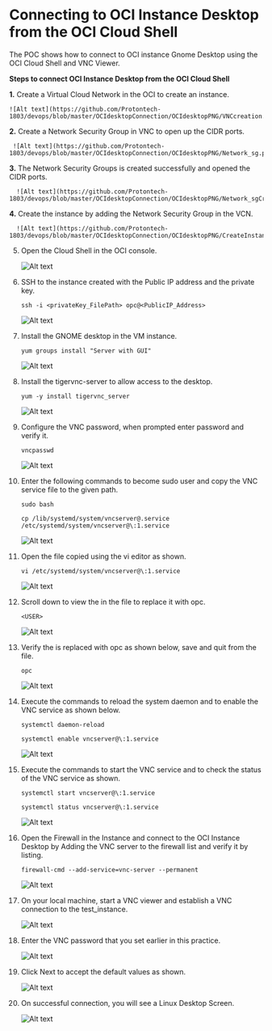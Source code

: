# Connecting to OCI Instance Desktop from the OCI Cloud Shell

The POC shows how to connect to OCI instance Gnome Desktop using the OCI Cloud Shell and VNC Viewer. 


**Steps to connect OCI Instance Desktop from the OCI Cloud Shell**

**1.**	Create a Virtual Cloud Network in the OCI to create an instance.

    ![Alt text](https://github.com/Protontech-1803/devops/blob/master/OCIdesktopConnection/OCIdesktopPNG/VNCcreation.png)

**2.**	Create a Network Security Group in VNC to open up the CIDR ports.

     ![Alt text](https://github.com/Protontech-1803/devops/blob/master/OCIdesktopConnection/OCIdesktopPNG/Network_sg.png)
 
**3.**	The Network Security Groups is created successfully and opened the CIDR ports.

      ![Alt text](https://github.com/Protontech-1803/devops/blob/master/OCIdesktopConnection/OCIdesktopPNG/Network_sgCreate.png)
  
**4.**	Create the instance by adding the Network Security Group in the VCN.

      ![Alt text](https://github.com/Protontech-1803/devops/blob/master/OCIdesktopConnection/OCIdesktopPNG/CreateInstance.png)
 
5.	Open the Cloud Shell in the OCI console.

      ![Alt text](https://github.com/Protontech-1803/devops/blob/master/OCIdesktopConnection/OCIdesktopPNG/CloudShell.png)
 
6.	SSH to the instance created with the Public IP address and the private key.

        ssh -i <privateKey_FilePath> opc@<PublicIP_Address>

      ![Alt text](https://github.com/Protontech-1803/devops/blob/master/OCIdesktopConnection/OCIdesktopPNG/SSH.png)
 
7.	Install the GNOME desktop in the VM instance.

        yum groups install "Server with GUI"

      ![Alt text](https://github.com/Protontech-1803/devops/blob/master/OCIdesktopConnection/OCIdesktopPNG/GNOME_desktop.png)
 
8.	Install the tigervnc-server to allow access to the desktop.

        yum -y install tigervnc_server

     ![Alt text](https://github.com/Protontech-1803/devops/blob/master/OCIdesktopConnection/OCIdesktopPNG/tigervnc_server.png)
 
9.	Configure the VNC password, when prompted enter password and verify it.

        vncpasswd

      ![Alt text](https://github.com/Protontech-1803/devops/blob/master/OCIdesktopConnection/OCIdesktopPNG/VNCpassword.png)
 
10.	Enter the following commands to become sudo user and copy the VNC service file to the given path.

        sudo bash

      ```
      cp /lib/systemd/system/vncserver@.service /etc/systemd/system/vncserver@\:1.service
      ```

     ![Alt text](https://github.com/Protontech-1803/devops/blob/master/OCIdesktopConnection/OCIdesktopPNG/VNCserverFile.png)
 
11.	Open the file copied using the vi editor as shown.

        vi /etc/systemd/system/vncserver@\:1.service

      ![Alt text](https://github.com/Protontech-1803/devops/blob/master/OCIdesktopConnection/OCIdesktopPNG/EditserverFile.png) 

12.	Scroll down to view the <USER> in the file to replace it with opc.
 
        <USER>
 
     ![Alt text](https://github.com/Protontech-1803/devops/blob/master/OCIdesktopConnection/OCIdesktopPNG/USERreplace.png)
 
13.	Verify the <USER> is replaced with opc as shown below, save and quit from the file.
 
        opc
 
     ![Alt text](https://github.com/Protontech-1803/devops/blob/master/OCIdesktopConnection/OCIdesktopPNG/opcUSER.png)
 
14.	Execute the commands to reload the system daemon and to enable the VNC service as shown below.

        systemctl daemon-reload

      ```
      systemctl enable vncserver@\:1.service
      ```

      ![Alt text](https://github.com/Protontech-1803/devops/blob/master/OCIdesktopConnection/OCIdesktopPNG/systemctl_enable.png)
 
15.	Execute the commands to start the VNC service and to check the status of the VNC service as shown.

        systemctl start vncserver@\:1.service
        
      ```
      systemctl status vncserver@\:1.service
      ```

      ![Alt text](https://github.com/Protontech-1803/devops/blob/master/OCIdesktopConnection/OCIdesktopPNG/systemctl_start.png)
 
16.	Open the Firewall in the Instance and connect to the OCI Instance Desktop by Adding the VNC server to the firewall list and verify it by listing.

        firewall-cmd --add-service=vnc-server --permanent

      ![Alt text](https://github.com/Protontech-1803/devops/blob/master/OCIdesktopConnection/OCIdesktopPNG/firewall.png)
 
17.	On your local machine, start a VNC viewer and establish a VNC connection to the test_instance.

      ![Alt text](https://github.com/Protontech-1803/devops/blob/master/OCIdesktopConnection/OCIdesktopPNG/VNCserver_connect.png)
 
18.	Enter the VNC password that you set earlier in this practice.

      ![Alt text](https://github.com/Protontech-1803/devops/blob/master/OCIdesktopConnection/OCIdesktopPNG/VNCauthentication.png)
 
19.	Click Next to accept the default values as shown.

      ![Alt text](https://github.com/Protontech-1803/devops/blob/master/OCIdesktopConnection/OCIdesktopPNG/Desktop_welcome.png)
 
20.	On successful connection, you will see a Linux Desktop Screen.

      ![Alt text](https://github.com/Protontech-1803/devops/blob/master/OCIdesktopConnection/OCIdesktopPNG/LinuxDesktop.png)
 
 
